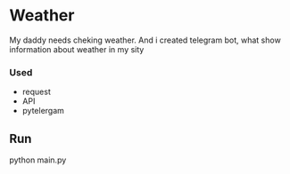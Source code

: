 # Weather

My daddy needs cheking weather. And i created telegram bot, what show information about weather in my sity

### Used
* request
* API 
* pytelergam

## Run
python main.py
